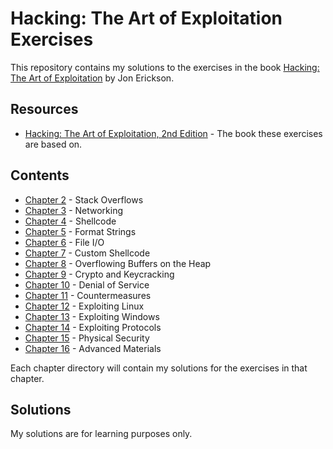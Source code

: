 
# Hacking: The Art of Exploitation Exercises

This repository contains my solutions to the exercises in the book [Hacking: The Art of Exploitation](http://www.nostarch.com/hacking2.htm) by Jon Erickson.

## Resources

- [Hacking: The Art of Exploitation, 2nd Edition](http://www.nostarch.com/hacking2.htm) - The book these exercises are based on.

## Contents

- [Chapter 2](chapter2/) - Stack Overflows
- [Chapter 3](chapter3/) - Networking
- [Chapter 4](chapter4/) - Shellcode
- [Chapter 5](chapter5/) - Format Strings
- [Chapter 6](chapter6/) - File I/O
- [Chapter 7](chapter7/) - Custom Shellcode
- [Chapter 8](chapter8/) - Overflowing Buffers on the Heap
- [Chapter 9](chapter9/) - Crypto and Keycracking
- [Chapter 10](chapter10/) - Denial of Service
- [Chapter 11](chapter11/) - Countermeasures
- [Chapter 12](chapter12/) - Exploiting Linux
- [Chapter 13](chapter13/) - Exploiting Windows
- [Chapter 14](chapter14/) - Exploiting Protocols
- [Chapter 15](chapter15/) - Physical Security
- [Chapter 16](chapter16/) - Advanced Materials

Each chapter directory will contain my solutions for the exercises in that chapter.

## Solutions

My solutions are for learning purposes only.
